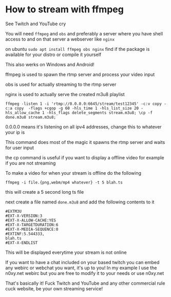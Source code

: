 # How to stream with ffmpeg

See Twitch and YouTube cry

You will need `ffmpeg` and `obs` and preferably a server where you have shell access to and on that server a webserver like `nginx`

on ubuntu `sudo apt install ffmpeg obs nginx` find if the package is available for your distro or compile it yourself

This also werks on Windows and Android!

ffmpeg is used to spawn the rtmp server and process your video input

obs is used for actually streaming to the rtmp server

nginx is used to actually serve the created m3u8 playlist

```
ffmpeg -listen 1 -i 'rtmp://0.0.0.0:6645/stream/test12345' -c:v copy -c:a copy  -flags +cgop -g 60 -hls_time 1 -hls_list_size 20 -hls_allow_cache 1 -hls_flags delete_segments stream.m3u8; \cp -f done.m3u8 stream.m3u8;
```

0.0.0.0 means it's listening on all ipv4 addresses, change this to whatever your ip is

This command does most of the magic it spawns the rtmp server and waits for user input

the cp command is useful if you want to display a offline video for example if you are not streaming

To make a video for when your stream is offline do the following

`ffmpeg -i file.{png,webm/mp4 whatever} -t 5 blah.ts`

this will create a 5 second long ts file 

next create a file named `done.m3u8` and add the following contents to it

```
#EXTM3U
#EXT-X-VERSION:3
#EXT-X-ALLOW-CACHE:YES
#EXT-X-TARGETDURATION:6
#EXT-X-MEDIA-SEQUENCE:0
#EXTINF:5.544333,
blah.ts
#EXT-X-ENDLIST
```

This will be displayed everytime your stream is not online

If you want to have a chat included on your based twitch you can embed any webirc or webchat you want, it's up to you! In my example I use the n0xy.net webirc but you are free to modify it to your needs or use n0xy.net

That's basically it! Fuck Twitch and YouTube and any other commercial rule cuck website, be your own streaming service!
